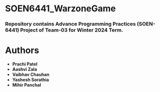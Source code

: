 # SOEN6441_WarzoneGame
### Repository contains Advance Programming Practices (SOEN-6441) Project of Team-03 for Winter 2024 Term.

# Authors
* **Prachi Patel**
* **Aashvi Zala**
* **Vaibhav Chauhan**
* **Yashesh Sorathia**
* **Mihir Panchal**
